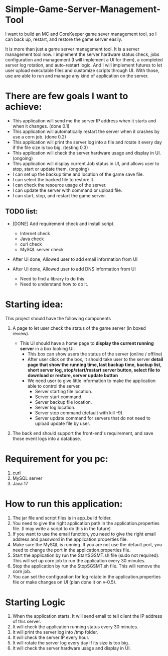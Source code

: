 # Simple-Game-Server-Management-Tool
I want to build an MC and CoreKeeper game sever management tool, so I can back up, restart, and restore the game server easily.

It is more than just a game server management tool. It is a server management tool now. 
I implement the server hardware status check, jobs configuration and management (I will implement a UI for them), a completed server log rotation, and auto-restart logic.
And I will implement futures to let user upload executable files and customize scripts through UI. With those, use are able to run and manage any kind of application on the server.

# There are few goals I want to achieve:
- This application will send me the server IP address when it starts and when it changes. (done 0.1)
- This application will automatically restart the server when it crashes by use a corn job. (done 0.2)
- This application will print the server log into a file and rotate it every day if the file size is too big. (testing 0.3)
- This application will check the server hardware usage and display in UI. (ongoing)
- This application will display current Job status in UI, and allows user to stop, start or update them. (ongoing)
- I can set up the backup time and location of the game save file.
- I can select the backed file to restore it.
- I can check the resource usage of the server.
- I can update the server with command or upload file.
- I can start, stop, and restart the game server. 

## TODO list:
- [DONE] Add requirement check and install script.
  - Internet check
  - Java check
  - curl check
  - MySQL server check

- After UI done, Allowed user to add email information from UI 
- After UI done, Allowed user to add DNS information from UI
  - Need to find a library to do this.
  - Need to understand how to do it.

# Starting idea:
This project should have the following components
1. A page to let user check the status of the game server (in boxed review).
   - This UI should have a home page to **display the current running server** in a box looking UI.
     - This box can show users the status of the server (online / offline)
     - After user click on the box, it should take user to the server **detail page that show the running time, 
     last backup time, backup list, short server log, stop/start/restart server button, select file to download 
     or restore, server update button**
     - We need user to give little information to make the application able to control the server. 
       - Server starting file location.
       - Server start command.
       - Server backup file location.
       - Server log location.
       - Server stop command (default with kill -9).
       - Server update command for servers that do not need to upload update file by user.
       
2. The back end should support the front-end's requirement, and save those event logs into a database.

# Requirement for you pc:
1. curl
2. MySQL server 
3. Java 17

# How to run this application:
1. The jar file and script files is in app_build folder.
2. You need to give the right application path in the application.properties file. (I may write a script to do this in the future)
3. If you want to use the email function, you need to give the right email address and password in the application.properties file.
4. Make sure the MySQL is running. If you are not use the default port, you need to change the port in the application.properties file.
5. Start the application by run the StartSGSMT.sh file (sudo not required). This will set up corn job to run the application every 30 minutes.
6. Stop the application by run the StopSGSMT.sh file. This will remove the corn job.
7. You can set the configuration for log rotate in the application.properties file or make changes on UI (plan done it on v-0.5). 


# Starting Logic 
1. When the application starts. It will send email to tell client the IP address of this server. 
2. It will check the application running status every 30 minutes.
3. It will print the server log into /tmp folder.
4. It will check the server IP every hour.
5. It will rotate the server log every day if its size is too big.
6. It will check the server hardware usage and display in UI. 



